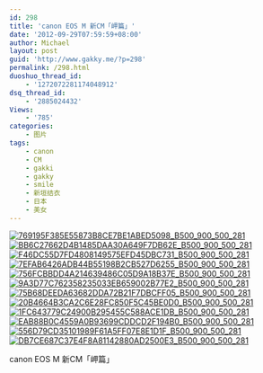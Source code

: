 ```yaml
---
id: 298
title: 'canon EOS M 新CM「岬篇」'
date: '2012-09-29T07:59:59+08:00'
author: Michael
layout: post
guid: 'http://www.gakky.me/?p=298'
permalink: /298.html
duoshuo_thread_id:
    - '1272072281174048912'
dsq_thread_id:
    - '2885024432'
Views:
    - '785'
categories:
    - 图片
tags:
    - canon
    - CM
    - gakki
    - gakky
    - smile
    - 新垣结衣
    - 日本
    - 美女
---
```


[![769195F385E55873B8CE7BE1ABED5098_B500_900_500_281](http://www.yui-aragaki.org/wp-content/uploads/img/769195F385E55873B8CE7BE1ABED5098_B500_900_500_281.jpeg)](http://www.yui-aragaki.org/wp-content/uploads/img/769195F385E55873B8CE7BE1ABED5098_B1280_1280_1280_720.jpeg) [![BB6C27662D4B1485DAA30A649F7DB62E_B500_900_500_281](http://www.yui-aragaki.org/wp-content/uploads/img/BB6C27662D4B1485DAA30A649F7DB62E_B500_900_500_281.jpeg)](http://www.yui-aragaki.org/wp-content/uploads/img/BB6C27662D4B1485DAA30A649F7DB62E_B1280_1280_1280_720.jpeg) [![F46DC55D7FD4808149575EFD45DBC731_B500_900_500_281](http://www.yui-aragaki.org/wp-content/uploads/img/F46DC55D7FD4808149575EFD45DBC731_B500_900_500_281.jpeg)](http://www.yui-aragaki.org/wp-content/uploads/img/F46DC55D7FD4808149575EFD45DBC731_B1280_1280_1280_720.jpeg) [![7EFAB6426ADB44B55198B2CB527D6255_B500_900_500_281](http://www.yui-aragaki.org/wp-content/uploads/img/7EFAB6426ADB44B55198B2CB527D6255_B500_900_500_281.jpeg)](http://www.yui-aragaki.org/wp-content/uploads/img/7EFAB6426ADB44B55198B2CB527D6255_B1280_1280_1280_720.jpeg) [![756FCBBDD4A214639486C05D9A18B37E_B500_900_500_281](http://www.yui-aragaki.org/wp-content/uploads/img/756FCBBDD4A214639486C05D9A18B37E_B500_900_500_281.jpeg)](http://www.yui-aragaki.org/wp-content/uploads/img/756FCBBDD4A214639486C05D9A18B37E_B1280_1280_1280_720.jpeg) [![9A3D77C762358235033EB659002B77E2_B500_900_500_281](http://www.yui-aragaki.org/wp-content/uploads/img/9A3D77C762358235033EB659002B77E2_B500_900_500_281.jpeg)](http://www.yui-aragaki.org/wp-content/uploads/img/9A3D77C762358235033EB659002B77E2_B1280_1280_1280_720.jpeg) [![75B68DEEDA63682DDA72B21F7DBCFF05_B500_900_500_281](http://www.yui-aragaki.org/wp-content/uploads/img/75B68DEEDA63682DDA72B21F7DBCFF05_B500_900_500_281.jpeg)](http://www.yui-aragaki.org/wp-content/uploads/img/75B68DEEDA63682DDA72B21F7DBCFF05_B1280_1280_1280_720.jpeg) [![20B4664B3CA2C6E28FC850F5C45BE0D0_B500_900_500_281](http://www.yui-aragaki.org/wp-content/uploads/img/20B4664B3CA2C6E28FC850F5C45BE0D0_B500_900_500_281.jpeg)](http://www.yui-aragaki.org/wp-content/uploads/img/20B4664B3CA2C6E28FC850F5C45BE0D0_B1280_1280_1280_720.jpeg) [![1FC643779C24900B295455C588ACE1DB_B500_900_500_281](http://www.yui-aragaki.org/wp-content/uploads/img/1FC643779C24900B295455C588ACE1DB_B500_900_500_281.jpeg)](http://www.yui-aragaki.org/wp-content/uploads/img/1FC643779C24900B295455C588ACE1DB_B1280_1280_1280_720.jpeg) [![EAB88B0C4559A0B93699CDDCD2F194B0_B500_900_500_281](http://www.yui-aragaki.org/wp-content/uploads/img/EAB88B0C4559A0B93699CDDCD2F194B0_B500_900_500_281.jpeg)](http://www.yui-aragaki.org/wp-content/uploads/img/EAB88B0C4559A0B93699CDDCD2F194B0_B1280_1280_1280_720.jpeg) [![556D79CD35101989F61A5FF07E8E1D1F_B500_900_500_281](http://www.yui-aragaki.org/wp-content/uploads/img/556D79CD35101989F61A5FF07E8E1D1F_B500_900_500_281.jpeg)](http://www.yui-aragaki.org/wp-content/uploads/img/556D79CD35101989F61A5FF07E8E1D1F_B1280_1280_1280_720.jpeg) [![DB7CE687C37E4F8A81142880AD2500E3_B500_900_500_281](http://www.yui-aragaki.org/wp-content/uploads/img/DB7CE687C37E4F8A81142880AD2500E3_B500_900_500_281.jpeg)](http://www.yui-aragaki.org/wp-content/uploads/img/DB7CE687C37E4F8A81142880AD2500E3_B1280_1280_1280_720.jpeg)

canon EOS M 新CM「岬篇」